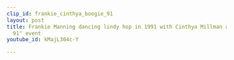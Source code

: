 ```yaml
---
clip_id: frankie_cinthya_boogie_91
layout: post
title: Frankie Manning dancing lindy hop in 1991 with Cinthya Millman at the "boogie
  91" event
youtube_id: kMajL304c-Y

---
```


